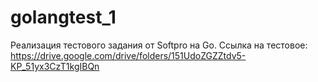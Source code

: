 # golangtest_1
Реализация тестового задания от Softpro на Go.
Ссылка на тестовое:
https://drive.google.com/drive/folders/151UdoZGZZtdv5-KP_51yx3CzT1kgIBQn
